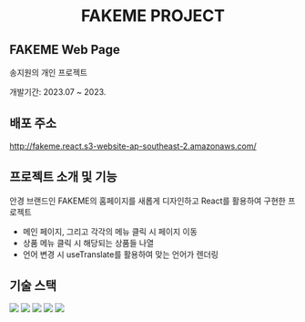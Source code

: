 <div align="center">
  
  # FAKEME PROJECT
</div>

## FAKEME Web Page
<p>송지원의 개인 프로젝트</p>
<p>개발기간: 2023.07 ~ 2023.</p>

## 배포 주소
<p>
  <a href="http://fakeme.react.s3-website-ap-southeast-2.amazonaws.com/" target="_blank">http://fakeme.react.s3-website-ap-southeast-2.amazonaws.com/</a>
</p>

## 프로젝트 소개 및 기능
<p>안경 브랜드인 FAKEME의 홈페이지를 새롭게 디자인하고 React를 활용하여 구현한 프로젝트</p>
<ul>
  <li>메인 페이지, 그리고 각각의 메뉴 클릭 시 페이지 이동</li>
  <li>상품 메뉴 클릭 시 해당되는 상품들 나열</li>
  <li>언어 변경 시 useTranslate를 활용하여 맞는 언어가 렌더링</li>
</ul>

## 기술 스택
<p>
  <img src="https://img.shields.io/badge/CSS3-1572B6?style=flat-square&logo=CSS3&logoColor=white">
  <img src="https://img.shields.io/badge/JavaScript-F7DF1E?style=flat-square&logo=JavaScript&logoColor=black">
  <img src="https://img.shields.io/badge/jquery-0769AD?style=flat-square&logo=jquery&logoColor=white">
  <img src="https://img.shields.io/badge/React-61DAFB?style=flat-square&logo=React&logoColor=black">
  <img src="https://img.shields.io/badge/Amazon S3-569A31?style=flat-square&logo=Amazon S3&logoColor=black">
</p>
